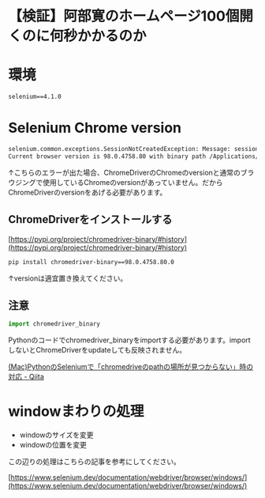 # 【検証】阿部寛のホームページ100個開くのに何秒かかるのか


# 環境

```
selenium==4.1.0
```


# Selenium Chrome version

```bash
selenium.common.exceptions.SessionNotCreatedException: Message: session not created: This version of ChromeDriver only supports Chrome version 86
Current browser version is 98.0.4758.80 with binary path /Applications/Google Chrome.app/Contents/MacOS/Google Chrome
```

↑こちらのエラーが出た場合、ChromeDriverのChromeのversionと通常のブラウジングで使用しているChromeのversionがあっていません。だからChromeDriverのversionをあげる必要があります。


## ChromeDriverをインストールする

[https://pypi.org/project/chromedriver-binary/#history](https://pypi.org/project/chromedriver-binary/#history)

```bash
pip install chromedriver-binary==98.0.4758.80.0
```

↑versionは適宜置き換えてください。

## 注意

```python
import chromedriver_binary
```

Pythonのコードでchromedriver_binaryをimportする必要があります。importしないとChromeDriverをupdateしても反映されません。


[(Mac)PythonのSeleniumで「chromedriveのpathの場所が見つからない」時の対応 - Qiita](https://qiita.com/ti104110/items/c64f493eb6214b36add1)

# windowまわりの処理

* windowのサイズを変更
* windowの位置を変更

この辺りの処理はこちらの記事を参考にしてください。


[https://www.selenium.dev/documentation/webdriver/browser/windows/](https://www.selenium.dev/documentation/webdriver/browser/windows/)